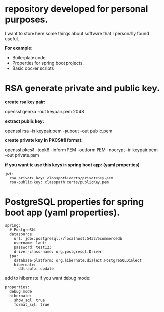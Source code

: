 # repository developed for personal purposes.

I want to store here some things about software that I personally found useful.

**For example:**

* Boilerplate code.
* Properties for spring boot projects.
* Basic docker scripts


# RSA generate private and public key.

**create rsa key pair:**

openssl genrsa -out keypair.pem 2048

**extract public key:**

openssl rsa -in keypair.pem -pubout -out public.pem

**create private key in PKCS#8 format:**

openssl pkcs8 -topk8 -inform PEM -outform PEM -nocrypt -in keypair.pem -out private.pem

**if you want to use this keys in spring boot app: (yaml properties)**


```
jwt:
  rsa-private-key: classpath:certs/privateKey.pem
  rsa-public-key: classpath:certs/publicKey.pem
```

# PostgreSQL properties for spring boot app (yaml properties).

```
spring:
  # PostgreSQL
  datasource:
    url: jdbc:postgresql://localhost:5432/ecommercedb
    username: lauti
    password: test123
    driver-class-name: org.postgresql.Driver
  jpa:
    database-platform: org.hibernate.dialect.PostgreSQLDialect
    hibernate:
      ddl-auto: update
```

add to hibernate if you want debug mode:

```
properties:
  debug mode
  hibernate:
    show_sql: true
    format_sql: true
```
